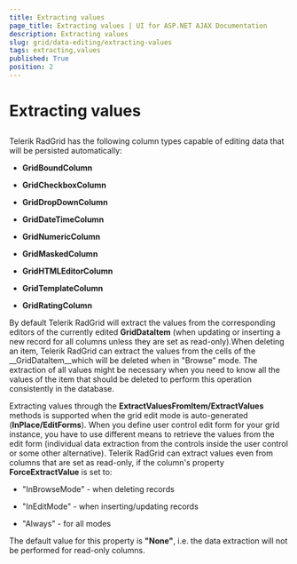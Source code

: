 ```yaml
---
title: Extracting values
page_title: Extracting values | UI for ASP.NET AJAX Documentation
description: Extracting values
slug: grid/data-editing/extracting-values
tags: extracting,values
published: True
position: 2
---
```


# Extracting values



## 

Telerik RadGrid has the following column types capable of editing data that will be persisted automatically:

* __GridBoundColumn__

* __GridCheckboxColumn__

* __GridDropDownColumn__

* __GridDateTimeColumn__

* __GridNumericColumn__

* __GridMaskedColumn__

* __GridHTMLEditorColumn__

* __GridTemplateColumn__

* __GridRatingColumn__

By default Telerik RadGrid will extract the values from the corresponding editors of the currently edited __GridDataItem__ (when updating or inserting a new record for all columns unless they are set as read-only).When deleting an item, Telerik RadGrid can extract the values from the cells of the __GridDataItem__which will be deleted when in "Browse" mode. The extraction of all values might be necessary when you need to know all the values of the item that should be deleted to perform this operation consistently in the database.

Extracting values through the __ExtractValuesFromItem/ExtractValues__ methods is supported when the grid edit mode is auto-generated (__InPlace/EditForms__). When you define user control edit form for your grid instance, you have to use different means to retrieve the values from the edit form (individual data extraction from the controls inside the user control or some other alternative). Telerik RadGrid can extract values even from columns that are set as read-only, if the column's property __ForceExtractValue__ is set to:

* "InBrowseMode" - when deleting records

* "InEditMode" - when inserting/updating records

* "Always" - for all modes

The default value for this property is __"None"__, i.e. the data extraction will not be performed for read-only columns.
